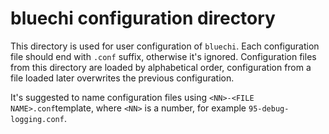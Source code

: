 # bluechi configuration directory

This directory is used for user configuration of `bluechi`.
Each configuration file should end with `.conf` suffix, otherwise it's ignored.
Configuration files from this directory are loaded by alphabetical order,
configuration from a file loaded later overwrites the previous configuration.

It's suggested to name configuration files using `<NN>-<FILE NAME>.conf`template,
where `<NN>` is a number, for example `95-debug-logging.conf`.
